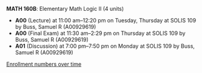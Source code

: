 **MATH 160B**: Elementary Math Logic II (4 units)

- **A00** (Lecture) at 11:00 am–12:20 pm on Tuesday, Thursday at SOLIS 109 by Buss, Samuel R (A00929619)
- **A00** (Final Exam) at 11:30 am–2:29 pm on Thursday at SOLIS 109 by Buss, Samuel R (A00929619)
- **A01** (Discussion) at 7:00 pm–7:50 pm on Monday at SOLIS 109 by Buss, Samuel R (A00929619)

[Enrollment numbers over time](./MATH160B.tsv)
